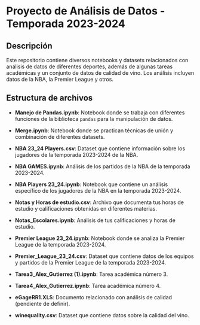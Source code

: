 # Proyecto de Análisis de Datos - Temporada 2023-2024

## Descripción
Este repositorio contiene diversos notebooks y datasets relacionados con análisis de datos de diferentes deportes, además de algunas tareas académicas y un conjunto de datos de calidad de vino. Los análisis incluyen datos de la NBA, la Premier League y otros.

## Estructura de archivos

- **Manejo de Pandas.ipynb**: Notebook donde se trabaja con diferentes funciones de la biblioteca `pandas` para la manipulación de datos.
  
- **Merge.ipynb**: Notebook donde se practican técnicas de unión y combinación de diferentes datasets.

- **NBA 23_24 Players.csv**: Dataset que contiene información sobre los jugadores de la temporada 2023-2024 de la NBA.

- **NBA GAMES.ipynb**: Análisis de los partidos de la NBA de la temporada 2023-2024.

- **NBA Players 23_24.ipynb**: Notebook que contiene un análisis específico de los jugadores de la NBA en la temporada 2023-2024.

- **Notas y Horas de estudio.csv**: Archivo que documenta tus horas de estudio y calificaciones obtenidas en diferentes materias.

- **Notas_Escolares.ipynb**: Análisis de tus calificaciones y horas de estudio.

- **Premier League 23_24.ipynb**: Notebook donde se analiza la Premier League de la temporada 2023-2024.

- **Premier_League_23_24.csv**: Dataset que contiene datos de los equipos y partidos de la Premier League de la temporada 2023-2024.

- **Tarea3_Alex_Gutierrez (1).ipynb**: Tarea académica número 3.

- **Tarea4_Alex_Gutierrez.ipynb**: Tarea académica número 4.

- **eGageRR1.XLS**: Documento relacionado con análisis de calidad (pendiente de definir).

- **winequality.csv**: Dataset que contiene datos sobre la calidad del vino.






